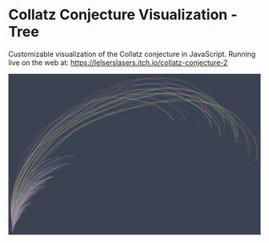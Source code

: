 # Collatz Conjecture Visualization - Tree

​Customizable visualization of the Collatz conjecture in JavaScript.
Running live on the web at: https://lelserslasers.itch.io/collatz-conjecture-2

![Showcase](./Showcase/Showcase1.PNG)
